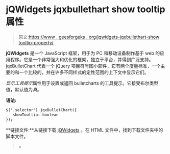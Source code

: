 # jQWidgets jqxbullethart show tooltip 属性

> 原文:[https://www . geesforgeks . org/jqwidgets-jqxbullethart-show tooltip-property/](https://www.geeksforgeeks.org/jqwidgets-jqxbulletchart-showtooltip-property/)

**jQWidgets** 是一个 JavaScript 框架，用于为 PC 和移动设备制作基于 web 的应用程序。它是一个非常强大和优化的框架，独立于平台，并得到广泛支持。jqxBulletChart 代表一个 jQuery 项目符号图小部件，它有两个度量标准，一个主要的和一个比较的，并在许多不同样式的定性范围的上下文中显示它们。

*显示工具提示*属性用于设置或返回 bulletcharts 的工具提示。它接受布尔类型值，默认值为*真*。

**语法:**

```html
$('.selector').jqxBulletChart({
   showTooltip: boolean
});
```

**链接文件:**从链接下载 [jQWidgets](https://www.jqwidgets.com/download/) 。在 HTML 文件中，找到下载文件夹中的脚本文件。

> <link rel="”stylesheet”" href="”jqwidgets/styles/jqx.base.css”" type="”text/css”"><